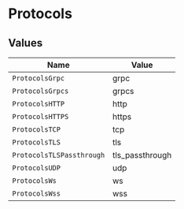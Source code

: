 # Protocols


## Values

| Name                      | Value                     |
| ------------------------- | ------------------------- |
| `ProtocolsGrpc`           | grpc                      |
| `ProtocolsGrpcs`          | grpcs                     |
| `ProtocolsHTTP`           | http                      |
| `ProtocolsHTTPS`          | https                     |
| `ProtocolsTCP`            | tcp                       |
| `ProtocolsTLS`            | tls                       |
| `ProtocolsTLSPassthrough` | tls_passthrough           |
| `ProtocolsUDP`            | udp                       |
| `ProtocolsWs`             | ws                        |
| `ProtocolsWss`            | wss                       |